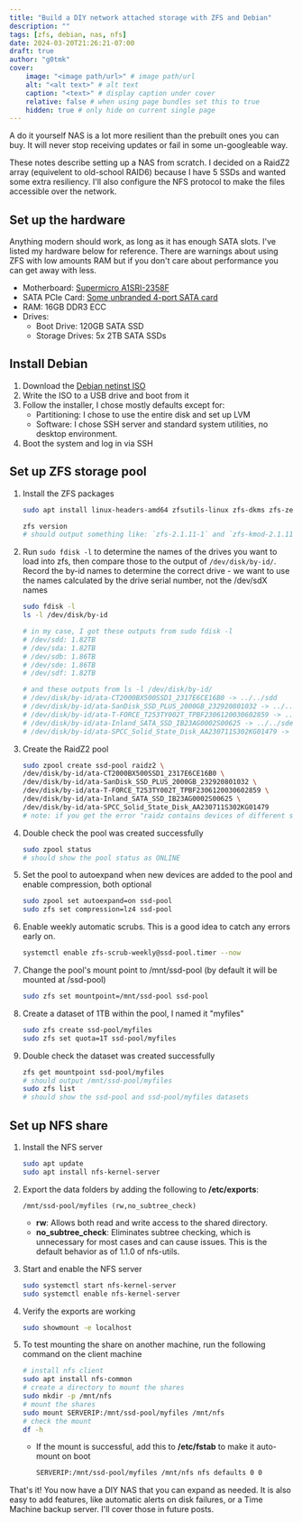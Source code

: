 ```yaml
---
title: "Build a DIY network attached storage with ZFS and Debian"
description: ""
tags: [zfs, debian, nas, nfs]
date: 2024-03-20T21:26:21-07:00
draft: true
author: "g0tmk"
cover:
    image: "<image path/url>" # image path/url
    alt: "<alt text>" # alt text
    caption: "<text>" # display caption under cover
    relative: false # when using page bundles set this to true
    hidden: true # only hide on current single page
---
```


A do it yourself NAS is a lot more resilient than the prebuilt ones you can buy. It will never stop receiving updates or fail in some un-googleable way.

These notes describe setting up a NAS from scratch. I decided on a RaidZ2 array (equivelent to old-school RAID6) because I have 5 SSDs and wanted some extra resiliency. I'll also configure the NFS protocol to make the files accessible over the network.

## Set up the hardware

Anything modern should work, as long as it has enough SATA slots. I've listed my hardware below for reference. There are warnings about using ZFS with low amounts RAM but if you don't care about performance you can get away with less.

- Motherboard: [Supermicro A1SRI-2358F](https://www.supermicro.com/en/products/motherboard/A1SRI-2358F)
- SATA PCIe Card: [Some unbranded 4-port SATA card](https://www.amazon.com/dp/B07VZZ11GB?psc=1&linkCode=ll1&tag=g0tmksnotes00-20&linkId=b471c8f3ea90f344330e01aad61c7e24&language=en_US&ref_=as_li_ss_tl)
- RAM: 16GB DDR3 ECC
- Drives:
  - Boot Drive: 120GB SATA SSD
  - Storage Drives: 5x 2TB SATA SSDs


## Install Debian

1. Download the [Debian netinst ISO](https://www.debian.org/distrib/netinst)
1. Write the ISO to a USB drive and boot from it
1. Follow the installer, I chose mostly defaults except for:
    - Partitioning: I chose to use the entire disk and set up LVM
    - Software: I chose SSH server and standard system utilities, no desktop environment.
1. Boot the system and log in via SSH

## Set up ZFS storage pool

1. Install the ZFS packages
    ```bash
    sudo apt install linux-headers-amd64 zfsutils-linux zfs-dkms zfs-zed

   zfs version
   # should output something like: `zfs-2.1.11-1` and `zfs-kmod-2.1.11-1`
    ```
2. Run `sudo fdisk -l` to determine the names of the drives you want to load into zfs, then compare those to the output of `/dev/disk/by-id/`. Record the by-id names  to determine the correct drive  - we want to use the names calculated by the drive serial number, not the /dev/sdX names
    
    ```bash
    sudo fdisk -l
    ls -l /dev/disk/by-id

    # in my case, I got these outputs from sudo fdisk -l
    # /dev/sdd: 1.82TB
    # /dev/sda: 1.82TB
    # /dev/sdb: 1.86TB
    # /dev/sde: 1.86TB
    # /dev/sdf: 1.82TB

    # and these outputs from ls -l /dev/disk/by-id/
    # /dev/disk/by-id/ata-CT2000BX500SSD1_2317E6CE16B0 -> ../../sdd
    # /dev/disk/by-id/ata-SanDisk_SSD_PLUS_2000GB_232920801032 -> ../../sda
    # /dev/disk/by-id/ata-T-FORCE_T253TY002T_TPBF2306120030602859 -> ../../sdb
    # /dev/disk/by-id/ata-Inland_SATA_SSD_IB23AG0002S00625 -> ../../sde
    # /dev/disk/by-id/ata-SPCC_Solid_State_Disk_AA230711S302KG01479 -> ../../sdf
    ```
1. Create the RaidZ2 pool

    ```bash
    sudo zpool create ssd-pool raidz2 \
    /dev/disk/by-id/ata-CT2000BX500SSD1_2317E6CE16B0 \
    /dev/disk/by-id/ata-SanDisk_SSD_PLUS_2000GB_232920801032 \
    /dev/disk/by-id/ata-T-FORCE_T253TY002T_TPBF2306120030602859 \
    /dev/disk/by-id/ata-Inland_SATA_SSD_IB23AG0002S00625 \
    /dev/disk/by-id/ata-SPCC_Solid_State_Disk_AA230711S302KG01479
    # note: if you get the error "raidz contains devices of different sizes" (in my case I did because they vary by 1% or so) you can use the -f flag to force the pool to be created
    ```

1. Double check the pool was created successfully

    ```bash
    sudo zpool status
    # should show the pool status as ONLINE
    ```

1. Set the pool to autoexpand when new devices are added to the pool and  enable compression, both optional

    ```bash
    sudo zpool set autoexpand=on ssd-pool
    sudo zfs set compression=lz4 ssd-pool
    ```

1. Enable weekly automatic scrubs. This is a good idea to catch any errors early on.

    ```bash
    systemctl enable zfs-scrub-weekly@ssd-pool.timer --now
    ```

1. Change the pool's mount point to /mnt/ssd-pool (by default it will be mounted at /ssd-pool)

    ```bash
    sudo zfs set mountpoint=/mnt/ssd-pool ssd-pool
    ```

1. Create a dataset of 1TB within the pool, I named it "myfiles"

    ```bash
    sudo zfs create ssd-pool/myfiles
    sudo zfs set quota=1T ssd-pool/myfiles
    ```

1. Double check the dataset was created successfully

    ```bash
    zfs get mountpoint ssd-pool/myfiles
    # should output /mnt/ssd-pool/myfiles
    sudo zfs list
    # should show the ssd-pool and ssd-pool/myfiles datasets
    ```

##  Set up NFS share

1. Install the NFS server

    ```bash
    sudo apt update
    sudo apt install nfs-kernel-server
    ```
1. Export the data folders by adding the following to **/etc/exports**:

    ```
    /mnt/ssd-pool/myfiles (rw,no_subtree_check)
    ```
    - **rw**: Allows both read and write access to the shared directory.
    - **no_subtree_check**: Eliminates subtree checking, which is unnecessary for most cases and can cause issues. This is the default behavior as of 1.1.0 of nfs-utils.

1. Start and enable the NFS server

    ```bash
    sudo systemctl start nfs-kernel-server
    sudo systemctl enable nfs-kernel-server
    ```

1. Verify the exports are working
    
    ```bash
    sudo showmount -e localhost
    ```

1. To test mounting the share on another machine, run the following command on the client machine

    ```bash
    # install nfs client
    sudo apt install nfs-common
    # create a directory to mount the shares
    sudo mkdir -p /mnt/nfs
    # mount the shares
    sudo mount SERVERIP:/mnt/ssd-pool/myfiles /mnt/nfs
    # check the mount
    df -h
    ```

    - If the mount is successful, add this to **/etc/fstab** to make it auto-mount on boot

        ```bash
        SERVERIP:/mnt/ssd-pool/myfiles /mnt/nfs nfs defaults 0 0
        ```

That's it! You now have a DIY NAS that you can expand as needed. It is also easy to add features, like automatic alerts on disk failures, or a Time Machine backup server. I'll cover those in future posts.